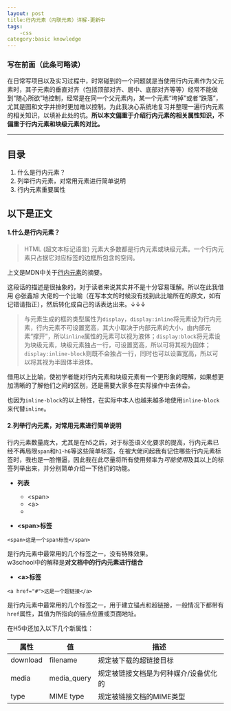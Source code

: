 ```yaml
---
layout: post
title:行内元素（内联元素）详解-更新中
tags:
	-css
category:basic knowledge
---
```

### 写在前面（此条可略读）

在日常写项目以及实习过程中，时常碰到的一个问题就是当使用行内元素作为父元素时，其子元素的垂直对齐（包括顶部对齐、居中、底部对齐等等）经常不能做到“随心所欲”地控制，经常是在同一个父元素内，某一个元素“垮掉”或者“跌落”，尤其是图和文字并排时更加难以控制。为此我决心系统地复习并整理一遍行内元素的相关知识，以填补此处的坑。**所以本文偏重于介绍行内元素的相关属性知识，不偏重于行内元素和块级元素的对比。**

----



## 目录

1. 什么是行内元素？
2. 列举行内元素，对常用元素进行简单说明
3. 行内元素重要属性

## 以下是正文

#### 1.什么是行内元素？

> HTML (超文本标记语言) 元素大多数都是行内元素或块级元素。一个行内元素只占据它对应标签的边框所包含的空间。

上文是MDN中关于[行内元素](https://developer.mozilla.org/zh-CN/docs/Web/HTML/Inline_elemente)的摘要。

这段话的描述是很抽象的，对于读者来说其实并不是十分容易理解。所以在此我借用 @张鑫旭 大佬的一个比喻（在写本文的时候没有找到此比喻所在的原文，如有记错请指正），然后转化成自己的话表达出来。↓↓↓

>与元素生成的框的类型属性为`display`，`display:inline`将元素设为行内元素，行内元素不可设置宽高，其大小取决于内部元素的大小，由内部元素“撑开”，所以`inline`属性的元素可以视为液体；`display:block`将元素设为块级元素，块级元素独占一行，可设置宽高，所以可将其视为固体；`display:inline-block`则既不会独占一行，同时也可以设置宽高，所以可以将其视为半固体半液体。

借用以上比喻，使初学者能对行内元素和块级元素有一个更形象的理解，如果想更加清晰的了解他们之间的区别，还是需要大家多在实际操作中去体会。

也因为`inline-block`的以上特性，在实际中本人也越来越多地使用`inline-block`来代替`inline`。


#### 2.列举行内元素，对常用元素进行简单说明

行内元素数量庞大，尤其是在h5之后，对于标签语义化要求的提高，行内元素已经不再局限`span`和`h1`-`h6`等这些简单标签，在被大佬问起我有记住哪些行内元素标签时，我也是一脸懵逼，因此我在此尽量将所有使用频率为*可能使用*及其以上的标签列举出来，并分别简单介绍一下他们的功能。

* **列表**
	* \<span>
	* \<a>
	* 

* **\<span>标签**

```
<span>这是一个span标签</span>
```

是行内元素中最常用的几个标签之一，没有特殊效果。
<br>
w3school中的解释是**对文档中的行内元素进行组合**

* **\<a>标签**

```
<a href="#">这是一个超链接</a>
```

是行内元素中最常用的几个标签之一，用于建立锚点和超链接，一般情况下都带有`href`属性，其值为所指向的锚点位置或页面地址。

在H5中还加入以下几个新属性：

| 属性      | 值         | 描述                 |
| -------- | ---------- | --------------------|
| download | filename   | 规定被下载的超链接目标  |
| media    | media_query| 规定被链接文档是为何种媒介/设备优化的|
| type     | MIME type  | 规定被链接文档的MIME类型|


